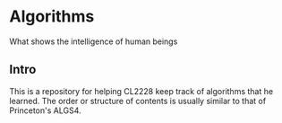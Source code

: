 # Algorithms
What shows the intelligence of human beings

## Intro
This is a repository for helping CL2228 keep track of algorithms that he learned. The order or structure of contents is usually similar to that of Princeton's ALGS4.

